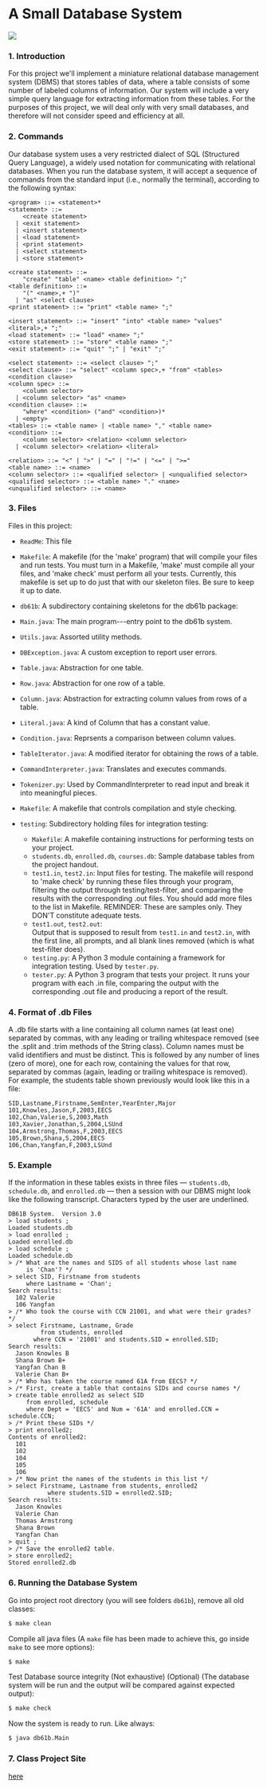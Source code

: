 # A Small Database System
![](demo.gif?raw=true)

### 1. Introduction

For this project we'll implement a miniature relational database management system (DBMS) that stores tables of data, where a table consists of some number of labeled columns of information. Our system will include a very simple query language for extracting information from these tables. For the purposes of this project, we will deal only with very small databases, and therefore will not consider speed and efficiency at all.

### 2. Commands

Our database system uses a very restricted dialect of SQL (Structured Query Language), a widely used notation for communicating with relational databases. When you run the database system, it will accept a sequence of commands from the standard input (i.e., normally the terminal), according to the following syntax:
```
<program> ::= <statement>*
<statement> ::=
    <create statement>
  | <exit statement>
  | <insert statement>
  | <load statement>
  | <print statement>
  | <select statement>
  | <store statement>

<create statement> ::=
    "create" "table" <name> <table definition> ";"
<table definition> ::=
    "(" <name>,+ ")"
  | "as" <select clause>
<print statement> ::= "print" <table name> ";"

<insert statement> ::= "insert" "into" <table name> "values" <literal>,+ ";"
<load statement> ::= "load" <name> ";"
<store statement> ::= "store" <table name> ";"
<exit statement> ::= "quit" ";" | "exit" ";"

<select statement> ::= <select clause> ";"
<select clause> ::= "select" <column spec>,+ "from" <tables> <condition clause>
<column spec> ::= 
    <column selector>
  | <column selector> "as" <name>
<condition clause> ::=
    "where" <condition> ("and" <condition>)*
  | <empty>
<tables> ::= <table name> | <table name> "," <table name>
<condition> ::=
    <column selector> <relation> <column selector>
  | <column selector> <relation> <literal>

<relation> ::= "<" | ">" | "=" | "!=" | "<=" | ">="
<table name> ::= <name>
<column selector> ::= <qualified selector> | <unqualified selector>
<qualified selector> ::= <table name> "." <name>
<unqualified selector> ::= <name>
```

### 3. Files

Files in this project:

* `ReadMe`:             This file
* `Makefile`:           A makefile (for the 'make' program) that will compile
                        your files and run tests.  You must turn in a Makefile,
                        'make' must compile all your files, and 
                        'make check' must perform all your tests.  Currently,
                        this makefile is set up to do just that with our
                        skeleton files.  Be sure to keep it up to date.
* `db61b`:              A subdirectory containing skeletons for the 
                        db61b package:

* `Main.java`:          The main program---entry point to the db61b system.
* `Utils.java`:         Assorted utility methods.
* `DBException.java`:   A custom exception to report user errors.
* `Table.java`:         Abstraction for one table.
* `Row.java`:           Abstraction for one row of a table.
* `Column.java`:        Abstraction for extracting column values from rows of a table.
* `Literal.java`:		A kind of Column that has a constant value.
* `Condition.java`:     Reprsents a comparison between column values.
* `TableIterator.java`: A modified iterator for obtaining the rows of a table.
* `CommandInterpreter.java`:
                        Translates and executes commands.
* `Tokenizer.py`:       Used by CommandInterpreter to read input and break it into meaningful pieces.
* `Makefile`:           A makefile that controls compilation and style checking.
* `testing`:            Subdirectory holding files for integration testing:

    * `Makefile`:           A makefile containing instructions for performing tests on your project.
    * `students.db`, `enrolled.db`, `courses.db`:
                            Sample database tables from the project handout.
    * `test1.in`, `test2.in`:
                            Input files for testing.  The makefile will respond
                            to 'make check' by running these files through your
                            program, filtering the output through 
                            testing/test-filter, and comparing the results with 
                            the corresponding .out files.  You should add more 
                            files to the list in Makefile.
                            REMINDER: These are samples only.  They DON'T 
                            constitute adequate tests.
    * `test1.out`, `test2.out`:  
                            Output that is supposed to result from `test1.in`
                            and `test2.in`, with the first line, all prompts,
                            and all blank lines removed (which is what 
                            test-filter does).
    * `testing.py`:         A Python 3 module containing a framework for integration
                            testing.   Used by `tester.py`.
    * `tester.py`:          A Python 3 program that tests your project.  It runs
                            your program with each .in file, comparing the output
                            with the corresponding .out file and producing a report
                            of the result.

### 4. Format of .db Files

A .db file starts with a line containing all column names (at least one) separated by commas, with any leading or trailing whitespace removed (see the .split and .trim methods of the String class). Column names must be valid identifiers and must be distinct. This is followed by any number of lines (zero of more), one for each row, containing the values for that row, separated by commas (again, leading or trailing whitespace is removed). For example, the students table shown previously would look like this in a file:

```
SID,Lastname,Firstname,SemEnter,YearEnter,Major
101,Knowles,Jason,F,2003,EECS
102,Chan,Valerie,S,2003,Math
103,Xavier,Jonathan,S,2004,LSUnd
104,Armstrong,Thomas,F,2003,EECS
105,Brown,Shana,S,2004,EECS
106,Chan,Yangfan,F,2003,LSUnd
```

### 5. Example
If the information in these tables exists in three files — `students.db`, `schedule.db`, and `enrolled.db` — then a session with our DBMS might look like the following transcript. Characters typed by the user are underlined.

```
DB61B System.  Version 3.0
> load students ;
Loaded students.db
> load enrolled ;
Loaded enrolled.db
> load schedule ;
Loaded schedule.db
> /* What are the names and SIDS of all students whose last name
     is 'Chan'? */
> select SID, Firstname from students
     where Lastname = 'Chan';
Search results:
  102 Valerie
  106 Yangfan
> /* Who took the course with CCN 21001, and what were their grades? */
> select Firstname, Lastname, Grade
         from students, enrolled
       where CCN = '21001' and students.SID = enrolled.SID; 
Search results:
  Jason Knowles B
  Shana Brown B+
  Yangfan Chan B
  Valerie Chan B+
> /* Who has taken the course named 61A from EECS? */
> /* First, create a table that contains SIDs and course names */
> create table enrolled2 as select SID
     from enrolled, schedule 
     where Dept = 'EECS' and Num = '61A' and enrolled.CCN = schedule.CCN;
> /* Print these SIDs */
> print enrolled2;
Contents of enrolled2:
  101
  102
  104
  105
  106
> /* Now print the names of the students in this list */
> select Firstname, Lastname from students, enrolled2
           where students.SID = enrolled2.SID;
Search results:
  Jason Knowles
  Valerie Chan
  Thomas Armstrong
  Shana Brown
  Yangfan Chan
> quit ;
> /* Save the enrolled2 table.
> store enrolled2;
Stored enrolled2.db
```


### 6. Running the Database System
Go into project root directory (you will see folders `db61b`), remove all old classes:
```sh
$ make clean
```

Compile all java files (A `make` file has been made to achieve this, go inside `make` to see more options):
```sh
$ make
```

Test Database source integrity (Not exhaustive) (Optional) (The database system will be run and the output will be compared against expected output):
```sh
$ make check
```

Now the system is ready to run. Like always:

```sh
$ java db61b.Main
```

### 7. Class Project Site
[here]

[here]: <https://inst.eecs.berkeley.edu/~cs61b/fa15/hw/proj1/>